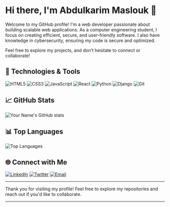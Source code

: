 # Hi there, I'm Abdulkarim Maslouk 👋

Welcome to my GitHub profile! I'm a web developer passionate about building scalable web applications. As a computer engineering student, I focus on creating efficient, secure, and user-friendly software. I also have knowledge in cybersecurity, ensuring my code is secure and optimized.

Feel free to explore my projects, and don’t hesitate to connect or collaborate!
## 🔧 Technologies & Tools

![HTML5](https://img.shields.io/badge/HTML5-E34F26?&style=for-the-badge&logo=HTML5&logoColor=white)
![CSS3](https://img.shields.io/badge/CSS3-1572B6?&style=for-the-badge&logo=CSS3&logoColor=white)
![JavaScript](https://img.shields.io/badge/JavaScript-F7DF1E?&style=for-the-badge&logo=JavaScript&logoColor=black)
![React](https://img.shields.io/badge/React-61DAFB?&style=for-the-badge&logo=React&logoColor=black)
![Python](https://img.shields.io/badge/Python-3776AB?&style=for-the-badge&logo=Python&logoColor=white)
![Django](https://img.shields.io/badge/Django-092E20?&style=for-the-badge&logo=Django&logoColor=white)
![Git](https://img.shields.io/badge/Git-F05032?&style=for-the-badge&logo=Git&logoColor=white)

## 📈 GitHub Stats

![Your Name's GitHub stats](https://github-readme-stats.vercel.app/api?username=Abdulkarim9&show_icons=true&theme=radical)

## 📊 Top Languages

![Top Languages](https://github-readme-stats.vercel.app/api/top-langs/?username=Abdulkarim9&layout=compact&theme=radical)


## 🌐 Connect with Me

[![LinkedIn](https://img.shields.io/badge/LinkedIn-0077B5?&style=for-the-badge&logo=LinkedIn&logoColor=white)](https://www.linkedin.com/in/abdulkarim-maslouk-9b3564255/)
[![Twitter](https://img.shields.io/badge/Twitter-1DA1F2?&style=for-the-badge&logo=Twitter&logoColor=white)](https://twitter.com/Abdulka73109712)
[![Email](https://img.shields.io/badge/Email-D14836?&style=for-the-badge&logo=Gmail&logoColor=white)](mailto:abdulkarimmaslouk4@gmail.com)

---

Thank you for visiting my profile! Feel free to explore my repositories and reach out if you'd like to collaborate.

---
